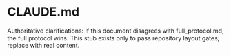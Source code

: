 # CLAUDE.md
Authoritative clarifications: If this document disagrees with full_protocol.md, the full protocol wins.
This stub exists only to pass repository layout gates; replace with real content.
